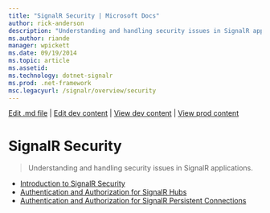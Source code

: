 ```yaml
---
title: "SignalR Security | Microsoft Docs"
author: rick-anderson
description: "Understanding and handling security issues in SignalR applications."
ms.author: riande
manager: wpickett
ms.date: 09/19/2014
ms.topic: article
ms.assetid: 
ms.technology: dotnet-signalr
ms.prod: .net-framework
msc.legacyurl: /signalr/overview/security
---
```

[Edit .md file](C:\Projects\msc\dev\Msc.Www\Web.ASP\App_Data\github\signalr\overview\index.md) | [Edit dev content](http://www.aspdev.net/umbraco#/content/content/edit/59937) | [View dev content](http://docs.aspdev.net/tutorials/signalr/overview/security/index.html) | [View prod content](http://www.asp.net/signalr/overview/security)

SignalR Security
====================
> Understanding and handling security issues in SignalR applications.


- [Introduction to SignalR Security](introduction-to-security.md)
- [Authentication and Authorization for SignalR Hubs](hub-authorization.md)
- [Authentication and Authorization for SignalR Persistent Connections](persistent-connection-authorization.md)
